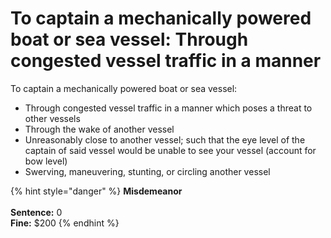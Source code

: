 # To captain a mechanically powered boat or sea vessel:  Through congested vessel traffic in a manner

To captain a mechanically powered boat or sea vessel:&#x20;

* Through congested vessel traffic in a manner which poses a threat to other vessels
* Through the wake of another vessel
* Unreasonably close to another vessel; such that the eye level of the captain of said vessel would be unable to see your vessel (account for bow level)
* Swerving, maneuvering, stunting, or circling another vessel

{% hint style="danger" %}
**Misdemeanor**\
\
**Sentence:** 0\
**Fine:** $200
{% endhint %}

